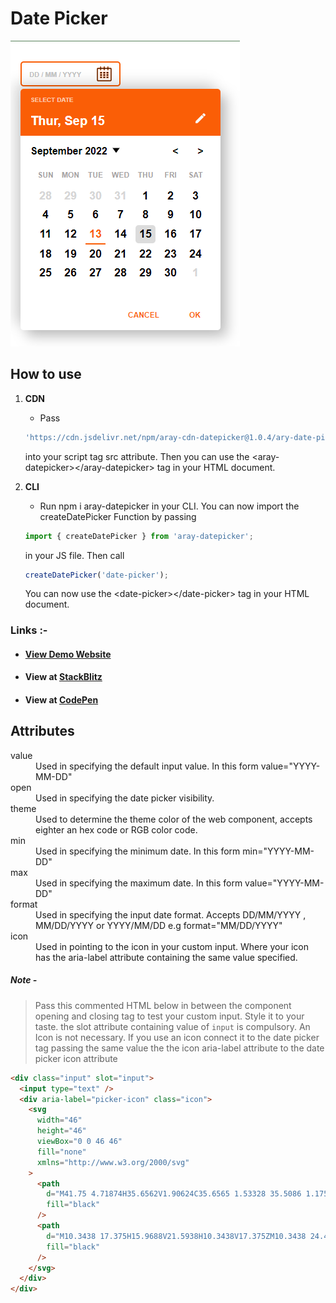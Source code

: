 # Date Picker

![This is an image](/src/images/Date-picker.png)

## How to use

1. **CDN**

   - Pass

   ```js
   'https://cdn.jsdelivr.net/npm/aray-cdn-datepicker@1.0.4/ary-date-picker.js';
   ```

   into your script tag src attribute. Then you can use the &lt;aray-datepicker&gt;&lt;/aray-datepicker> tag in your HTML document.

2. **CLI**

   - Run npm i aray-datepicker in your CLI. You can now import the createDatePicker Function by passing

   ```js
   import { createDatePicker } from 'aray-datepicker';
   ```

   in your JS file. Then call

   ```js
   createDatePicker('date-picker');
   ```

   You can now use the &lt;date-picker>&lt;/date-picker> tag in your HTML document.

### Links :-

- #### [View Demo Website](https://aray-date-picker.web.app/)
- #### View at [StackBlitz](https://stackblitz.com/edit/js-vksjbe?file=index.html,style.css)
- #### View at [CodePen](https://codepen.io/raheemscorp/details/OJZXRWR)

## Attributes

<dl>
  <dt>value</dt>
  <dd>
    Used in specifying the default input value. In this form
    value="YYYY-MM-DD"
  </dd>
  <dt>open</dt>
  <dd>Used in specifying the date picker visibility.</dd>
  <dt>theme</dt>
  <dd>
    Used to determine the theme color of the web component, accepts
    eighter an hex code or RGB color code.
  </dd>
  <dt>min</dt>
  <dd>
    Used in specifying the minimum date. In this form min="YYYY-MM-DD"
  </dd>
  <dt>max</dt>
  <dd>
    Used in specifying the maximum date. In this form value="YYYY-MM-DD"
  </dd>
  <dt>format</dt>
  <dd>
    Used in specifying the input date format. Accepts DD/MM/YYYY ,
    MM/DD/YYYY or YYYY/MM/DD e.g format="MM/DD/YYYY"
  </dd>
  <dt>icon</dt>
  <dd>
    Used in pointing to the icon in your custom input. Where your icon has
    the aria-label attribute containing the same value specified.
  </dd>
</dl>

##### Note -

> Pass this commented HTML below in between the component opening and closing tag to test your custom input. Style it to your taste. the slot attribute containing value of `input` is compulsory. An Icon is not necessary. If you use an icon connect it to the date picker tag passing the same value the the icon aria-label attribute to the date picker icon attribute

```html
<div class="input" slot="input">
  <input type="text" />
  <div aria-label="picker-icon" class="icon">
    <svg
      width="46"
      height="46"
      viewBox="0 0 46 46"
      fill="none"
      xmlns="http://www.w3.org/2000/svg"
    >
      <path
        d="M41.75 4.71874H35.6562V1.90624C35.6565 1.53328 35.5086 1.1755 35.245 0.911598C34.9815 0.647699 34.6239 0.499303 34.2509 0.499054C33.878 0.498806 33.5202 0.646725 33.2563 0.910272C32.9924 1.17382 32.844 1.53141 32.8438 1.90437V4.71874H24.4062V1.90624C24.4064 1.72157 24.3701 1.53868 24.2996 1.36802C24.229 1.19736 24.1255 1.04227 23.995 0.911598C23.8645 0.780929 23.7096 0.677242 23.539 0.606457C23.3684 0.535673 23.1856 0.499177 23.0009 0.499054C22.628 0.498806 22.2702 0.646725 22.0063 0.910272C21.7424 1.17382 21.594 1.53141 21.5938 1.90437V4.71874H13.1562V1.90624C13.1564 1.72157 13.1201 1.53868 13.0496 1.36802C12.979 1.19736 12.8755 1.04227 12.745 0.911598C12.6145 0.780929 12.4596 0.677242 12.289 0.606457C12.1184 0.535673 11.9356 0.499177 11.7509 0.499054C11.378 0.498806 11.0202 0.646725 10.7563 0.910272C10.4924 1.17382 10.344 1.53141 10.3438 1.90437V4.71874H4.25C3.25576 4.71874 2.30222 5.11357 1.59901 5.81643C0.895805 6.51928 0.500497 7.47263 0.5 8.46687V41.7481C0.5 42.7427 0.895088 43.6965 1.59835 44.3998C2.30161 45.103 3.25544 45.4981 4.25 45.4981H41.75C42.7446 45.4981 43.6984 45.103 44.4016 44.3998C45.1049 43.6965 45.5 42.7427 45.5 41.7481V8.46687C45.4995 7.47263 45.1042 6.51928 44.401 5.81643C43.6978 5.11357 42.7442 4.71874 41.75 4.71874ZM42.6875 41.75C42.6875 41.9983 42.589 42.2365 42.4136 42.4122C42.2382 42.588 42.0002 42.687 41.7519 42.6875H4.25C4.00136 42.6875 3.7629 42.5887 3.58709 42.4129C3.41127 42.2371 3.3125 41.9986 3.3125 41.75V8.46874C3.313 8.22043 3.41199 7.98245 3.58775 7.80704C3.76351 7.63163 4.00168 7.53312 4.25 7.53312H10.3438V10.3456C10.3435 10.7186 10.4914 11.0764 10.755 11.3403C11.0185 11.6042 11.3761 11.7526 11.7491 11.7528C12.122 11.7531 12.4798 11.6051 12.7437 11.3416C13.0076 11.078 13.156 10.7205 13.1562 10.3475V7.53312H21.5938V10.3456C21.5935 10.7186 21.7414 11.0764 22.005 11.3403C22.2685 11.6042 22.6261 11.7526 22.9991 11.7528C23.372 11.7531 23.7298 11.6051 23.9937 11.3416C24.2576 11.078 24.406 10.7205 24.4062 10.3475V7.53312H32.8438V10.3456C32.8435 10.7186 32.9914 11.0764 33.255 11.3403C33.5185 11.6042 33.8761 11.7526 34.2491 11.7528C34.622 11.7531 34.9798 11.6051 35.2437 11.3416C35.5076 11.078 35.656 10.7205 35.6562 10.3475V7.53312H41.75C41.998 7.53361 42.2357 7.63235 42.411 7.8077C42.5864 7.98306 42.6851 8.22075 42.6856 8.46874L42.6875 41.75Z"
        fill="black"
      />
      <path
        d="M10.3438 17.375H15.9688V21.5938H10.3438V17.375ZM10.3438 24.4062H15.9688V28.625H10.3438V24.4062ZM10.3438 31.4375H15.9688V35.6562H10.3438V31.4375ZM20.1875 31.4375H25.8125V35.6562H20.1875V31.4375ZM20.1875 24.4062H25.8125V28.625H20.1875V24.4062ZM20.1875 17.375H25.8125V21.5938H20.1875V17.375ZM30.0312 31.4375H35.6562V35.6562H30.0312V31.4375ZM30.0312 24.4062H35.6562V28.625H30.0312V24.4062ZM30.0312 17.375H35.6562V21.5938H30.0312V17.375Z"
        fill="black"
      />
    </svg>
  </div>
</div>
```
